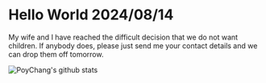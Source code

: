 # Hello World 2024/08/14

My wife and I have reached the difficult decision that we do not want children.
If anybody does, please just send me your contact details and we can drop them off tomorrow.

![PoyChang's github stats](https://github-readme-stats.vercel.app/api?username=poychang&show_icons=true&theme=dracula)
